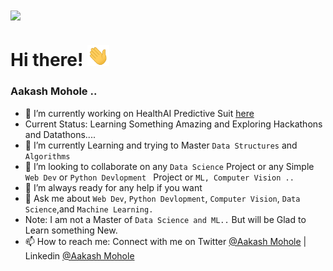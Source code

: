 <div>
<img align="center" src="https://i.imgur.com/4ASafy0.png">
</div>

# Hi there! <img src="https://raw.githubusercontent.com/arkalsekar/arkalsekar/main/wave.gif" width="35px">
### Aakash Mohole ..


- 🔭 I’m currently working on HealthAI Predictive Suit [here](https://github.com/aakashmohole/HealthAI-Predictive-Suite)
- Current Status: Learning Something Amazing and Exploring Hackathons and Datathons....
- 🌱 I’m currently Learning and trying to Master ``` Data Structures ```  and ```Algorithms ```
- 👯 I’m looking to collaborate on any ```Data Science``` Project or any Simple ```Web Dev``` or ```Python Devlopment ``` Project or ```ML, Computer Vision ..```
- 🤔 I’m always ready for any help if you want  
- 💬 Ask me about ```Web Dev```, ```Python Devlopment```, ```Computer Vision```,  ```Data Science```,and ```Machine Learning.``` 
- Note: I am not a Master of ```Data Science and ML..``` But will be Glad to Learn something New.
- 📫 How to reach me: Connect with me on Twitter [@Aakash Mohole](https://twitter.com/AakashMohole) | Linkedin [@Aakash Mohole](https://www.linkedin.com/in/aakash-mohole-231359233/)
